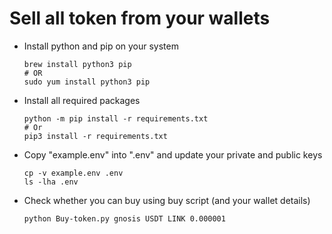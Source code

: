 # Sell all token from your wallets

* Install python and pip on your system
  ```
  brew install python3 pip
  # OR
  sudo yum install python3 pip 
  ```

* Install all required packages 
  ```
  python -m pip install -r requirements.txt
  # Or
  pip3 install -r requirements.txt
  ```
  
* Copy "example.env" into ".env" and update your private and public keys
  ```
  cp -v example.env .env
  ls -lha .env
  ```
* Check whether you can buy using buy script (and your wallet details)
  ```
  python Buy-token.py gnosis USDT LINK 0.000001
  ```